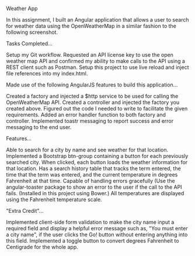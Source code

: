Weather App

In this assignment, I built an Angular application that allows a user to search for weather data using the OpenWeatherMap in a similar fashion to the following screenshot.

Tasks Completed...

Setup my Git workflow. Requested an API license key to use the open weather map API and confirmed my ability to make calls to the API using a REST client such as Postman. Setup this project to use live reload and inject file references into my index.html.

Made use of the following AngularJS features to build this application...

Created a factory and injected a $http service to be used for calling the OpenWeatherMap API. Created a controller and injected the factory you created above. Figured out the code I needed to write to facilitate the given requirements. Added an error handler function to both factory and controller. Implemented toastr messaging to report success and error messaging to the end user.

Features...

Able to search for a city by name and see weather for that location. Implemented a Bootstrap btn-group containing a button for each previously searched city. When clicked, each button loads the weather information for that location. Has a search history table that tracks the term entered, the time that the term was entered, and the current temperature in degrees Fahrenheit at that time. Capable of handling errors gracefully (Use the angular-toaster package to show an error to the user if the call to the API fails. (Installed in this project using Bower.) All temperatures are displayed using the Fahrenheit temperature scale.

"Extra Credit"...

Implemented client-side form validation to make the city name input a required field and display a helpful error message such as, "You must enter a city name", if the user clicks the Go! button without entering anything into this field. Implemented a toggle button to convert degrees Fahrenheit to Centigrade for the whole app.
